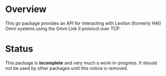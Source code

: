 Overview
========

This go package provides an API for interacting with Leviton (formerly HAI)
Omni systems using the Omni Link II protocol over TCP.

Status
======

This package is **incomplete** and very much a work-in-progress. It should
not be used by other packages until this notice is removed.


